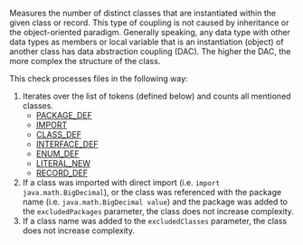 Measures the number of distinct classes that are instantiated within the
given class or record. This type of coupling is not caused by
inheritance or the object-oriented paradigm. Generally speaking, any
data type with other data types as members or local variable that is an
instantiation (object) of another class has data abstraction coupling
(DAC). The higher the DAC, the more complex the structure of the class.

This check processes files in the following way:

1.  Iterates over the list of tokens (defined below) and counts all
    mentioned classes.
    - [PACKAGE_DEF](../../apidocs/com/puppycrawl/tools/checkstyle/api/TokenTypes.html#IMPORT)
    - [IMPORT](../../apidocs/com/puppycrawl/tools/checkstyle/api/TokenTypes.html#IMPORT)
    - [CLASS_DEF](../../apidocs/com/puppycrawl/tools/checkstyle/api/TokenTypes.html#CLASS_DEF)
    - [INTERFACE_DEF](../../apidocs/com/puppycrawl/tools/checkstyle/api/TokenTypes.html#INTERFACE_DEF)
    - [ENUM_DEF](../../apidocs/com/puppycrawl/tools/checkstyle/api/TokenTypes.html#ENUM_DEF)
    - [LITERAL_NEW](../../apidocs/com/puppycrawl/tools/checkstyle/api/TokenTypes.html#LITERAL_NEW)
    - [RECORD_DEF](../../apidocs/com/puppycrawl/tools/checkstyle/api/TokenTypes.html#RECORD_DEF)
2.  If a class was imported with direct import (i.e.
    `import java.math.BigDecimal`), or the class was referenced with the
    package name (i.e. `java.math.BigDecimal value`) and the package was
    added to the `excludedPackages` parameter, the class does not
    increase complexity.
3.  If a class name was added to the `excludedClasses` parameter, the
    class does not increase complexity.
